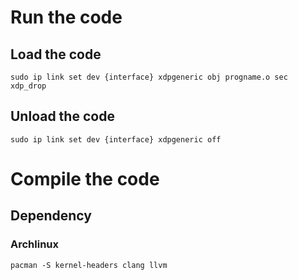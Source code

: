 # Run the code
## Load the code
```
sudo ip link set dev {interface} xdpgeneric obj progname.o sec xdp_drop
```

## Unload the code
```
sudo ip link set dev {interface} xdpgeneric off
```


# Compile the code
## Dependency

### Archlinux
```
pacman -S kernel-headers clang llvm
```
